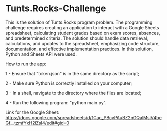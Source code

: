# Tunts.Rocks-Challenge
This is the solution of Tunts.Rocks program problem.
The programming challenge requires creating an application to interact with a Google Sheets spreadsheet, calculating student grades based on exam scores, absences, and predetermined criteria. The solution should handle data retrieval, calculations, and updates to the spreadsheet, emphasizing code structure, documentation, and effective implementation practices. 
In this solution, Python and Sheets API were used.

How to run the app:

1 - Ensure that "token.json" is in the same directory as the script;

2 - Make sure Python is correctly installed on your computer;

3 - In a shell, navigate to the directory where the files are located;

4 - Run the following program: "python main.py".

Link for the Google Sheet: https://docs.google.com/spreadsheets/d/1Cac_PBcvPAuBZ2nGQalMsIV4beGf__tzmfYxH2iZsI4/edit#gid=0
